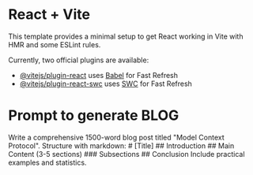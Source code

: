 # React + Vite

This template provides a minimal setup to get React working in Vite with HMR and some ESLint rules.

Currently, two official plugins are available:

- [@vitejs/plugin-react](https://github.com/vitejs/vite-plugin-react/blob/main/packages/plugin-react/README.md) uses [Babel](https://babeljs.io/) for Fast Refresh
- [@vitejs/plugin-react-swc](https://github.com/vitejs/vite-plugin-react-swc) uses [SWC](https://swc.rs/) for Fast Refresh


# Prompt to generate BLOG

Write a comprehensive 1500-word blog post titled "Model Context Protocol".
        Structure with markdown:
        # [Title]
        ## Introduction
        ## Main Content (3-5 sections)
        ### Subsections
        ## Conclusion
        Include practical examples and statistics.